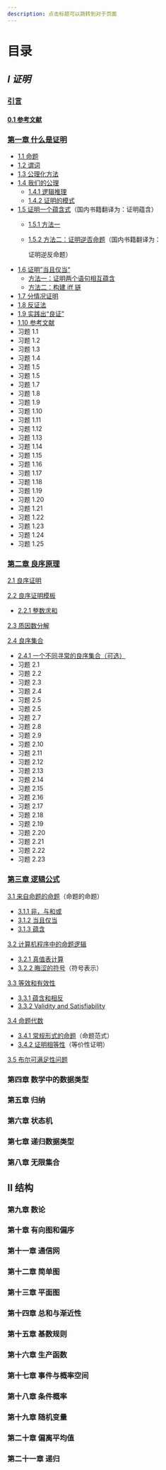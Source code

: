 ```yaml
---
description: 点击标题可以跳转到对于页面
---
```


# 目录

## _I 证明_

### [引言](https://finit-xu.gitbook.io/msc20180606/i-proofs/introduction)

####     [0.1 参考文献](https://finit-xu.gitbook.io/msc20180606/i-proofs/0.1-references)

### [第一章 什么是证明](https://finit-xu.gitbook.io/msc20180606/proofs/1-what-is-a-proof) <a id="zheng-ming-di-yi-zhang-shen-me-shi-zheng-ming"></a>

* [1.1 命题](https://finit-xu.gitbook.io/msc20180606/i-proofs/1-what-is-a-proof/1.1-propositions)
* [1.2 谓词](https://finit-xu.gitbook.io/msc20180606/proofs/1-what-is-a-proof/1.2-predicates)
* [1.3 公理化方法](https://finit-xu.gitbook.io/msc20180606/proofs/1-what-is-a-proof/1.3-the-axiomatic-method)
* [1.4 我们的公理](https://finit-xu.gitbook.io/msc20180606/proofs/1-what-is-a-proof/1.4-our-axioms)
  * [1.4.1 逻辑推理](https://finit-xu.gitbook.io/msc20180606/i-proofs/1-what-is-a-proof/1.4-our-axioms/1.4.1-logical-deductions)
  * [1.4.2 证明的模式](https://finit-xu.gitbook.io/msc20180606/i-proofs/1-what-is-a-proof/1.4-our-axioms/1.4.2-patterns-of-proof)
* [1.5 证明一个蕴含式](https://finit-xu.gitbook.io/msc20180606/proofs/1-what-is-a-proof/1.5-proving-an-implication)（国内书籍翻译为：证明蕴含）
  * [1.5.1 方法一](https://finit-xu.gitbook.io/msc20180606/i-proofs/1-what-is-a-proof/1.5-proving-an-implication/1.5.1-method-1)
  * [1.5.2 方法二：证明逆否命题](https://finit-xu.gitbook.io/msc20180606/i-proofs/1-what-is-a-proof/1.5-proving-an-implication/1.5.2-method-2-prove-the-contrapositive)（国内书籍翻译为：

    证明逆反命题）
* [1.6 证明”当且仅当“](https://finit-xu.gitbook.io/msc20180606/proofs/1-what-is-a-proof/1.6-proving-an-if-and-only-if)
  * [方法一：证明两个语句相互蕴含](https://finit-xu.gitbook.io/msc20180606/i-proofs/1-what-is-a-proof/1.6-proving-an-if-and-only-if/1.6.1-method-1-prove-each-statement-implies-the-other)
  * [方法二：构建 iff 链](https://finit-xu.gitbook.io/msc20180606/i-proofs/1-what-is-a-proof/1.6-proving-an-if-and-only-if/1.6.2-method-2-construct-a-chain-of-iffs)
* [1.7 分情况证明](https://finit-xu.gitbook.io/msc20180606/proofs/1-what-is-a-proof/1.7-proof-by-cases)
* [1.8 反证法](https://finit-xu.gitbook.io/msc20180606/proofs/1-what-is-a-proof/1.8-proof-by-contradiction)
* [1.9 实践出“良证”](https://finit-xu.gitbook.io/msc20180606/proofs/1-what-is-a-proof/1.9-good-proofs-in-practice)
* [1.10 参考文献](https://finit-xu.gitbook.io/msc20180606/proofs/1-what-is-a-proof/1.10-references)
* 习题 1.1
* 习题 1.2
* 习题 1.3
* 习题 1.4
* 习题 1.5
* 习题 1.5
* 习题 1.7
* 习题 1.8
* 习题 1.9
* 习题 1.10
* 习题 1.11
* 习题 1.12
* 习题 1.13
* 习题 1.14
* 习题 1.15
* 习题 1.16
* 习题 1.17
* 习题 1.18
* 习题 1.19
* 习题 1.20
* 习题 1.21
* 习题 1.22
* 习题 1.23
* 习题 1.24
* 习题 1.25

### [第二章 良序原理](https://finit-xu.gitbook.io/msc20180606/i-proofs/2-the-well-ordering-principle)

[2.1 良序证明](https://finit-xu.gitbook.io/msc20180606/i-proofs/2-the-well-ordering-principle/2.1-well-ordering-proofs)

[2.2 良序证明模板](https://finit-xu.gitbook.io/msc20180606/i-proofs/2-the-well-ordering-principle/2.2-template-for-wop-proofs)

* [2.2.1 整数求和](https://finit-xu.gitbook.io/msc20180606/i-proofs/2-the-well-ordering-principle/2.2-template-for-wop-proofs/2.2.1-summing-the-integers)

[2.3 质因数分解](https://finit-xu.gitbook.io/msc20180606/i-proofs/2-the-well-ordering-principle/2.3-factoring-into-primes)

[2.4 良序集合](https://finit-xu.gitbook.io/msc20180606/i-proofs/2-the-well-ordering-principle/2.4-well-ordered-sets)

* [2.4.1 一个不同寻常的良序集合（可选）](https://finit-xu.gitbook.io/msc20180606/i-proofs/2-the-well-ordering-principle/2.4-well-ordered-sets/2.4.1-a-differentwell-ordered-set-optional)
*  习题 2.1
* 习题 2.2
* 习题 2.3
* 习题 2.4
* 习题 2.5
* 习题 2.5
* 习题 2.7
* 习题 2.8
* 习题 2.9
* 习题 2.10
* 习题 2.11
* 习题 2.12
* 习题 2.13
* 习题 2.14
* 习题 2.15
* 习题 2.16
* 习题 2.17
* 习题 2.18
* 习题 2.19
* 习题 2.20
* 习题 2.21
* 习题 2.22
* 习题 2.23

### [第三章  逻辑公式](https://finit-xu.gitbook.io/msc20180606/i-proofs/3-logical-formulas)

[3.1 来自命题的命题](https://finit-xu.gitbook.io/msc20180606/i-proofs/3-logical-formulas/3.1-propositions-from-propositions)（命题的命题） 

* [3.1.1 非，与和或](https://finit-xu.gitbook.io/msc20180606/i-proofs/3-logical-formulas/3.1-propositions-from-propositions/3.1.1-not-and-and-or)
* [3.1.2 当且仅当](https://finit-xu.gitbook.io/msc20180606/i-proofs/3-logical-formulas/3.1-propositions-from-propositions/3.1.2-if-and-only-if)
* [3.1.3 蕴含](https://finit-xu.gitbook.io/msc20180606/i-proofs/3-logical-formulas/3.1-propositions-from-propositions/3.1.3-implies)

[3.2 计算机程序中的命题逻辑](https://finit-xu.gitbook.io/msc20180606/i-proofs/3-logical-formulas/3.2-propositional-logic-in-computer-programs)

* [3.2.1 真值表计算](https://finit-xu.gitbook.io/msc20180606/i-proofs/3-logical-formulas/3.2-propositional-logic-in-computer-programs/3.2.1-truth-table-calculation)
* [3.2.2 晦涩的符号](https://finit-xu.gitbook.io/msc20180606/i-proofs/3-logical-formulas/3.2-propositional-logic-in-computer-programs/3.2.2-cryptic-notation)（符号表示）

[3.3 等效和有效性](https://finit-xu.gitbook.io/msc20180606/i-proofs/3-logical-formulas/3.3-equivalence-and-validity)

* [3.3.1 蕴含和相反](https://finit-xu.gitbook.io/msc20180606/i-proofs/3-logical-formulas/3.3-equivalence-and-validity/3.3.1-implications-and-contrapositives)
* [3.3.2 Validity and Satisfiability](https://finit-xu.gitbook.io/msc20180606/i-proofs/3-logical-formulas/3.3-equivalence-and-validity/3.3.2-validity-and-satisfiability)

[3.4 命题代数](https://finit-xu.gitbook.io/msc20180606/i-proofs/3-logical-formulas/3.4-the-algebra-of-propositions)

* [3.4.1 常规形式的命题](https://finit-xu.gitbook.io/msc20180606/i-proofs/3-logical-formulas/3.4-the-algebra-of-propositions/3.4.1-propositions-in-normal-form)（命题范式）
* [3.4.2 证明相等性](https://finit-xu.gitbook.io/msc20180606/i-proofs/3-logical-formulas/3.4-the-algebra-of-propositions/3.4.2-proving-equivalences)（等价性证明）

[3.5 布尔可满足性问题](https://finit-xu.gitbook.io/msc20180606/i-proofs/3-logical-formulas/3.5-the-sat-problem)



### 第四章 数学中的数据类型 

### 第五章 归纳 

### 第六章 状态机

### 第七章 递归数据类型 

### 第八章 无限集合

## II 结构

### 第九章 数论

### 第十章 有向图和偏序 

### 第十一章 通信网

### 第十二章 简单图 

### 第十三章 平面图 

### 第十四章 总和与渐近性 

### 第十五章 基数规则 

### 第十六章 生产函数 

### 第十七章 事件与概率空间 

### 第十八章 条件概率 

### 第十九章 随机变量 

### 第二十章 偏离平均值 

### 第二十一章 递归


